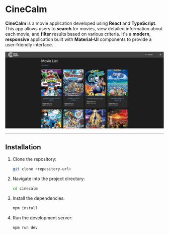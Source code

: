 # CineCalm

**CineCalm** is a movie application developed using **React** and **TypeScript**. This app allows users to **search** for movies, view detailed information about each movie, and **filter** results based on various criteria. It's a **modern**, **responsive** application built with **Material-UI** components to provide a user-friendly interface.

![CineCalm Screenshot](/cinecalm-preview.png)

---

## Installation

1. Clone the repository:

   ```bash
   git clone <repository-url>
   ```

2. Navigate into the project directory:

   ```bash
   cd cinecalm
   ```

3. Install the dependencies:

   ```bash
   npm install
   ```

4. Run the development server:

   ```bash
   npm run dev
   ```
